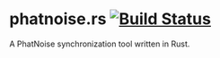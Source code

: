 # phatnoise.rs [![Build Status][travis-svg]][travis]

A PhatNoise synchronization tool written in Rust.

 [travis]: https://travis-ci.org/naftulikay/phatnoise.rs
 [travis-svg]: https://travis-ci.org/naftulikay/phatnoise.rs.svg?branch=master
